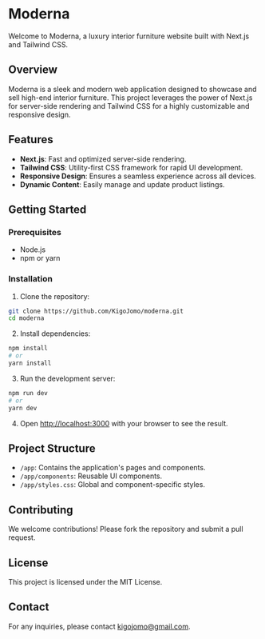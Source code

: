 
# Moderna

Welcome to Moderna, a luxury interior furniture website built with Next.js and Tailwind CSS.

## Overview

Moderna is a sleek and modern web application designed to showcase and sell high-end interior furniture. This project leverages the power of Next.js for server-side rendering and Tailwind CSS for a highly customizable and responsive design.

## Features

- **Next.js**: Fast and optimized server-side rendering.
- **Tailwind CSS**: Utility-first CSS framework for rapid UI development.
- **Responsive Design**: Ensures a seamless experience across all devices.
- **Dynamic Content**: Easily manage and update product listings.

## Getting Started

### Prerequisites

- Node.js
- npm or yarn

### Installation

1. Clone the repository:
  ```bash
  git clone https://github.com/KigoJomo/moderna.git
  cd moderna
  ```

2. Install dependencies:
  ```bash
  npm install
  # or
  yarn install
  ```

3. Run the development server:
  ```bash
  npm run dev
  # or
  yarn dev
  ```

4. Open [http://localhost:3000](http://localhost:3000) with your browser to see the result.

## Project Structure

- `/app`: Contains the application's pages and components.
- `/app/components`: Reusable UI components.
- `/app/styles.css`: Global and component-specific styles.

## Contributing

We welcome contributions! Please fork the repository and submit a pull request.

## License

This project is licensed under the MIT License.

## Contact

For any inquiries, please contact [kigojomo@gmail.com](mailto:kigojomo@gmail.com).
